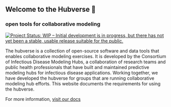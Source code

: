 ## Welcome to the Hubverse 👋

### open tools for collaborative modeling 

[![Project Status: WIP – Initial development is in progress, but there has not yet been a stable, usable release suitable for the public.](https://www.repostatus.org/badges/latest/wip.svg)](https://www.repostatus.org/#wip)


The hubverse is a collection of open-source software and data tools that enables collaborative modeling exercises. It is developed by the Consortium of Infectious Disease Modeling Hubs, a collaboration of research teams and public health professionals that have built and maintained predictive modeling hubs for infectious disease applications. Working together, we have developed the hubverse for groups that are running collaborative modeling hub efforts. This website documents the requirements for using the hubverse.

For more information, [visit our docs](https://hubdocs.readthedocs.io/en/latest/)
